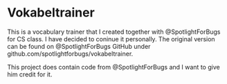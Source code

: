 # Vokabeltrainer

This is a vocabulary trainer that I created together with @SpotlightForBugs for CS class. I have decided to coninue it personally. The original version can be found on @SpotlightForBugs GitHub under github.com/spotlightforbugs/vokabeltrainer.

This project does contain code from @SpotlightForBugs and I want to give him credit for it.
